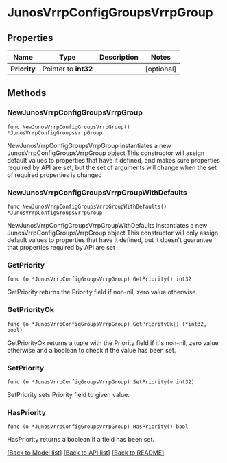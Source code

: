 # JunosVrrpConfigGroupsVrrpGroup

## Properties

Name | Type | Description | Notes
------------ | ------------- | ------------- | -------------
**Priority** | Pointer to **int32** |  | [optional] 

## Methods

### NewJunosVrrpConfigGroupsVrrpGroup

`func NewJunosVrrpConfigGroupsVrrpGroup() *JunosVrrpConfigGroupsVrrpGroup`

NewJunosVrrpConfigGroupsVrrpGroup instantiates a new JunosVrrpConfigGroupsVrrpGroup object
This constructor will assign default values to properties that have it defined,
and makes sure properties required by API are set, but the set of arguments
will change when the set of required properties is changed

### NewJunosVrrpConfigGroupsVrrpGroupWithDefaults

`func NewJunosVrrpConfigGroupsVrrpGroupWithDefaults() *JunosVrrpConfigGroupsVrrpGroup`

NewJunosVrrpConfigGroupsVrrpGroupWithDefaults instantiates a new JunosVrrpConfigGroupsVrrpGroup object
This constructor will only assign default values to properties that have it defined,
but it doesn't guarantee that properties required by API are set

### GetPriority

`func (o *JunosVrrpConfigGroupsVrrpGroup) GetPriority() int32`

GetPriority returns the Priority field if non-nil, zero value otherwise.

### GetPriorityOk

`func (o *JunosVrrpConfigGroupsVrrpGroup) GetPriorityOk() (*int32, bool)`

GetPriorityOk returns a tuple with the Priority field if it's non-nil, zero value otherwise
and a boolean to check if the value has been set.

### SetPriority

`func (o *JunosVrrpConfigGroupsVrrpGroup) SetPriority(v int32)`

SetPriority sets Priority field to given value.

### HasPriority

`func (o *JunosVrrpConfigGroupsVrrpGroup) HasPriority() bool`

HasPriority returns a boolean if a field has been set.


[[Back to Model list]](../README.md#documentation-for-models) [[Back to API list]](../README.md#documentation-for-api-endpoints) [[Back to README]](../README.md)


